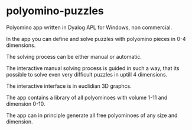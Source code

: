 # polyomino-puzzles

Polyomino app written in Dyalog APL for Windows, non commercial.

In the app you can define and solve puzzles with polyomino pieces in 0-4 dimensions.

The solving process can be either manual or automatic.

The interactive manual solving process is guided in such a way,
that its possible to solve even very difficult puzzles in uptill 4 dimensions.

The interactive interface is in euclidian 3D graphcs.

The app contains a library of all polyominoes with volume 1-11 and dimension 0-10.

The app can in principle generate all free polyominoes of any size and dimension.


